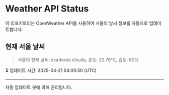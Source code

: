 
# Weather API Status

이 리포지토리는 OpenWeather API를 사용하여 서울의 날씨 정보를 자동으로 업데이트합니다.

## 현재 서울 날씨
> 서울의 현재 날씨: scattered clouds, 온도: 22.76°C, 습도: 60%

⏳ 업데이트 시간: 2025-04-21 04:00:50 (UTC)

---
자동 업데이트 봇에 의해 관리됩니다.
